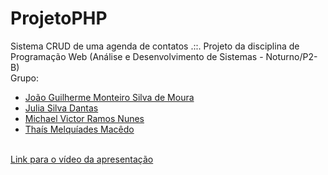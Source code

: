 # ProjetoPHP
Sistema CRUD de uma agenda de contatos .::. Projeto da disciplina de Programação Web (Análise e Desenvolvimento de Sistemas - Noturno/P2-B)
<br>
Grupo: <ul>
<li> <a href="https://github.com/JParaibano">João Guilherme Monteiro Silva de Moura</a> </li> 
<li> <a href="https://github.com/Julia21dantas">Julia Silva Dantas</a> </li> 
<li> <a href="https://github.com/Maicolvictor">Michael Victor Ramos Nunes</a> </li> 
<li> <a href="https://github.com/tmelquiades">Thaís Melquíades Macêdo</a> </li> 
</ul>
<br>
<a href="https://youtu.be/1v82aRe2VGs">Link para o vídeo da apresentação</a>
